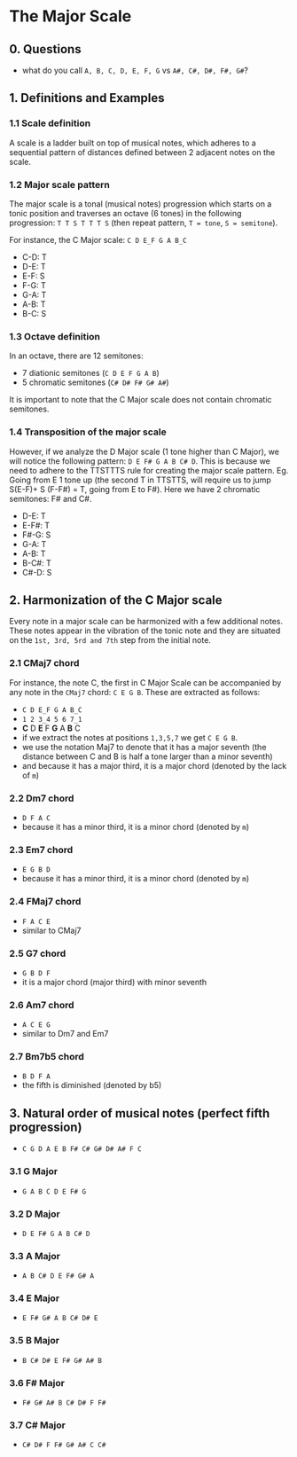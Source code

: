 # The Major Scale

## 0. Questions

- what do you call `A, B, C, D, E, F, G` vs `A#, C#, D#, F#, G#`?

## 1. Definitions and Examples

### 1.1 Scale definition

A scale is a ladder built on top of musical notes, which adheres to a sequential pattern of distances defined between 2 adjacent notes on the scale.

### 1.2 Major scale pattern

The major scale is a tonal (musical notes) progression which starts on a tonic position and traverses an octave (6 tones) in the following progression: `T T S T T T S` (then repeat pattern, `T = tone`, `S = semitone`).

For instance, the C Major scale: `C D E_F G A B_C`

- C-D: T
- D-E: T
- E-F: S
- F-G: T
- G-A: T
- A-B: T
- B-C: S

### 1.3 Octave definition

In an octave, there are 12 semitones:

- 7 diationic semitones (`C D E F G A B`)
- 5 chromatic semitones (`C# D# F# G# A#`)

It is important to note that the C Major scale does not contain chromatic semitones.

### 1.4 Transposition of the major scale

However, if we analyze the D Major scale (1 tone higher than C Major), we will notice the following pattern: `D E F# G A B C# D`. This is because we need to adhere to the TTSTTTS rule for creating the major scale pattern. Eg. Going from E 1 tone up (the second T in TTSTTS, will require us to jump S(E-F)+ S (F-F#) = T, going from E to F#). Here we have 2 chromatic semitones: F# and C#. 

- D-E: T
- E-F#: T
- F#-G: S
- G-A: T
- A-B: T
- B-C#: T
- C#-D: S

## 2. Harmonization of the C Major scale

Every note in a major scale can be harmonized with a few additional notes. These notes appear in the vibration of the tonic note and they are situated on the `1st, 3rd, 5rd and 7th` step from the initial note.

### 2.1 CMaj7 chord

For instance, the note C, the first in C Major Scale can be accompanied by any note in the `CMaj7` chord: `C E G B`. These are extracted as follows:

- `C D E_F G A B_C`
- `1 2 3_4 5 6 7_1`
- **C** D **E** F **G** A **B** C
- if we extract the notes at positions `1,3,5,7` we get `C E G B`.
- we use the notation Maj7 to denote that it has a major seventh (the distance between C and B is half a tone larger than a minor seventh)
- and because it has a major third, it is a major chord (denoted by the lack of `m`)

### 2.2 Dm7 chord

- `D F A C`
- because it has a minor third, it is a minor chord (denoted by `m`)

### 2.3 Em7 chord

- `E G B D`
- because it has a minor third, it is a minor chord (denoted by `m`)

### 2.4 FMaj7 chord

- `F A C E`
- similar to CMaj7

### 2.5 G7 chord

- `G B D F`
- it is a major chord (major third) with minor seventh

### 2.6 Am7 chord

- `A C E G`
- similar to Dm7 and Em7

### 2.7 Bm7b5 chord

- `B D F A`
- the fifth is diminished (denoted by b5)

## 3. Natural order of musical notes (perfect fifth progression)

- `C G D A E B F# C# G# D# A# F C`

### 3.1 G Major

- `G A B C D E F# G`

### 3.2 D Major

- `D E F# G A B C# D`

### 3.3 A Major

- `A B C# D E F# G# A`

### 3.4 E Major

- `E F# G# A B C# D# E`

### 3.5 B Major

- `B C# D# E F# G# A# B`

### 3.6 F# Major

- `F# G# A# B C# D# F F#`

### 3.7 C# Major

- `C# D# F F# G# A# C C#`